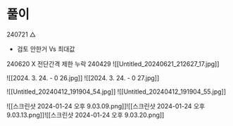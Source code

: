 # 풀이

240721 △
- 검토 안한거 Vs 최대값

240620 X 전단간격 제한 누락
240429
![[Untitled_20240621_212627_17.jpg]]


![[2024. 3. 24. - 0 26.jpg]]
![[2024. 3. 24. - 0 27.jpg]]



![[Untitled_20240412_191904_54.jpg]]
![[Untitled_20240412_191904_55.jpg]]








![[스크린샷 2024-01-24 오후 9.03.09.png]]![[스크린샷 2024-01-24 오후 9.03.13.png]]![[스크린샷 2024-01-24 오후 9.03.20.png]]